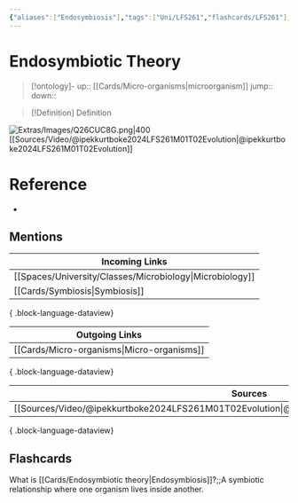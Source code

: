 ```yaml
---
{"aliases":["Endosymbiosis"],"tags":["Uni/LFS261","flashcards/LFS261"],"dg-publish":true,"permalink":"/cards/endosymbiotic-theory/","dgPassFrontmatter":true}
---
```


# Endosymbiotic Theory

> [!ontology]-
> up:: [[Cards/Micro-organisms\|microorganism]]
> jump:: 
> down:: 

> [!Definition] Definition

![Extras/Images/Q26CUC8G.png|400](/img/user/Extras/Images/Q26CUC8G.png)
[[Sources/Video/@ipekkurtboke2024LFS261M01T02Evolution\|@ipekkurtboke2024LFS261M01T02Evolution]]

# Reference

- 

## Mentions

| Incoming Links                                              |
| ----------------------------------------------------------- |
| [[Spaces/University/Classes/Microbiology\|Microbiology]] |
| [[Cards/Symbiosis\|Symbiosis]]                           |

{ .block-language-dataview}

| Outgoing Links                                |
| --------------------------------------------- |
| [[Cards/Micro-organisms\|Micro-organisms]] |

{ .block-language-dataview}

| Sources                                                                                             |
| --------------------------------------------------------------------------------------------------- |
| [[Sources/Video/@ipekkurtboke2024LFS261M01T02Evolution\|@ipekkurtboke2024LFS261M01T02Evolution]] |

{ .block-language-dataview}

## Flashcards

What is [[Cards/Endosymbiotic theory\|Endosymbiosis]]?;;A symbiotic relationship where one organism lives inside another.
<!--SR:!2024-05-14,8,250-->